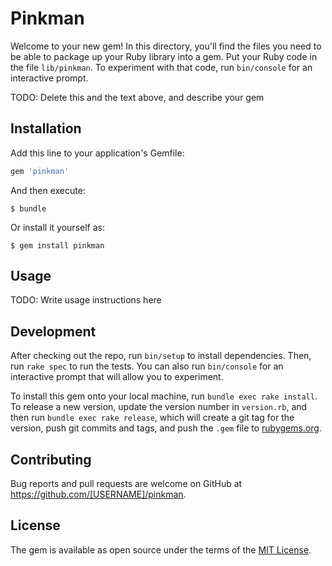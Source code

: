 # Pinkman

Welcome to your new gem! In this directory, you'll find the files you need to be able to package up your Ruby library into a gem. Put your Ruby code in the file `lib/pinkman`. To experiment with that code, run `bin/console` for an interactive prompt.

TODO: Delete this and the text above, and describe your gem

## Installation

Add this line to your application's Gemfile:

```ruby
gem 'pinkman'
```

And then execute:

    $ bundle

Or install it yourself as:

    $ gem install pinkman

## Usage

TODO: Write usage instructions here

## Development

After checking out the repo, run `bin/setup` to install dependencies. Then, run `rake spec` to run the tests. You can also run `bin/console` for an interactive prompt that will allow you to experiment.

To install this gem onto your local machine, run `bundle exec rake install`. To release a new version, update the version number in `version.rb`, and then run `bundle exec rake release`, which will create a git tag for the version, push git commits and tags, and push the `.gem` file to [rubygems.org](https://rubygems.org).

## Contributing

Bug reports and pull requests are welcome on GitHub at https://github.com/[USERNAME]/pinkman.


## License

The gem is available as open source under the terms of the [MIT License](http://opensource.org/licenses/MIT).


